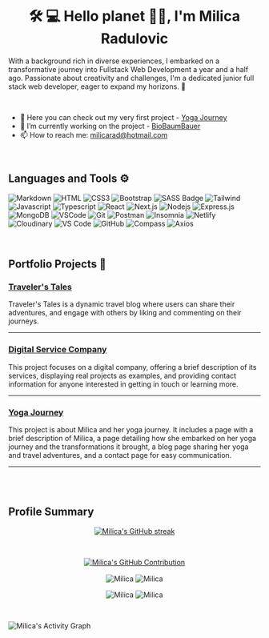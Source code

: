 
<h1 align="center">🛠️ 💻 Hello planet 🙋‍♀️, I'm Milica Radulovic</h1>

<p>With a background rich in diverse experiences, I embarked on a transformative journey into Fullstack Web Development a year and a half ago. 
Passionate about creativity and challenges, I'm a dedicated junior full stack web developer, eager to expand my horizons. 🚀</p>
<br>

- 🔭 Here you can check out my very first project - [Yoga Journey](https://milicarad.netlify.app/)
- 🌳 I’m currently working on the project - [BioBaumBauer](https://github.com/solawi-projects)
- 📫 How to reach me: milicarad@hotmail.com

<br>

## Languages and Tools ⚙️  
![Markdown](https://img.shields.io/badge/Markdown-000000?style=for-the-badge&logo=markdown&logoColor=white)
![HTML](https://img.shields.io/badge/HTML5-E34F26?style=for-the-badge&logo=html5&logoColor=white)
![CSS3](https://img.shields.io/badge/CSS3-1572B6?style=for-the-badge&logo=css3&logoColor=white)
![Bootstrap](https://img.shields.io/badge/Bootstrap-563D7C?style=for-the-badge&logo=bootstrap&logoColor=white)
![SASS Badge](https://img.shields.io/badge/Sass-CC6699?style=for-the-badge&logo=sass&logoColor=white)
![Tailwind](https://img.shields.io/badge/Tailwind_CSS-092749?style=for-the-badge&logo=tailwindcss&logoColor=06B6D4&labelColor=000000)
![Javascript](https://img.shields.io/badge/Javascript-F0DB4F?style=for-the-badge&labelColor=black&logo=javascript&logoColor=F0DB4F)
![Typescript](https://img.shields.io/badge/Typescript-007acc?style=for-the-badge&labelColor=black&logo=typescript&logoColor=007acc)
![React](https://img.shields.io/badge/-React-61DBFB?style=for-the-badge&labelColor=black&logo=react&logoColor=61DBFB)
![Next.js](https://img.shields.io/badge/next.js-000000?style=for-the-badge&logo=nextdotjs&logoColor=white)
![Nodejs](https://img.shields.io/badge/Nodejs-3C873A?style=for-the-badge&labelColor=black&logo=node.js&logoColor=3C873A)
![Express.js](https://img.shields.io/badge/Express.js-000000?style=for-the-badge&logo=express&logoColor=white)
![MongoDB](https://img.shields.io/badge/MongoDB-4EA94B?style=for-the-badge&logo=mongodb&logoColor=white)
![VSCode](https://img.shields.io/badge/Visual_Studio-0078d7?style=for-the-badge&logo=visual%20studio&logoColor=white)
![Git](https://img.shields.io/badge/Git-F05032?style=for-the-badge&logo=git&logoColor=white)
![Postman](https://img.shields.io/badge/Postman-FF6C37?style=for-the-badge&logo=postman&logoColor=white)
![Insomnia](https://img.shields.io/badge/Insomnia-black?style=for-the-badge&logo=insomnia&logoColor=5849BE)
![Netlify](https://img.shields.io/badge/Netlify-%23000000.svg?style=for-the-badge&logo=netlify&logoColor=#00C7B7)
![Cloudinary](https://img.shields.io/badge/Cloudinary-4285F4?style=for-the-badge&logo=cloudinary&logoColor=white)
![VS Code](https://img.shields.io/badge/Visual_Studio_Code-007ACC?style=for-the-badge&logo=visual-studio-code&logoColor=white)
![GitHub](https://img.shields.io/badge/GitHub-181717?style=for-the-badge&logo=github&logoColor=white)
![Compass](https://img.shields.io/badge/MongoDB_Compass-4DB33D?style=for-the-badge&logo=mongodb&logoColor=white)
![Axios](https://img.shields.io/badge/Axios-007ACC?style=for-the-badge&logo=axios&logoColor=white)

<br>

## Portfolio Projects 📂

### [Traveler's Tales](https://travel-blog-a62ef.web.app/)
Traveler's Tales is a dynamic travel blog where users can share their adventures, and engage with others by liking and commenting on their journeys.

---

### [Digital Service Company](https://ds-company.netlify.app/)
This project focuses on a digital company, offering a brief description of its services, displaying real projects as examples, and providing contact information for anyone interested in getting in touch or learning more.

---

### [Yoga Journey](https://milicarad.netlify.app/)
This project is about Milica and her yoga journey. It includes a page with a brief description of Milica, a page detailing how she embarked on her yoga journey and the transformations it brought, a blog page sharing her yoga and travel adventures, and a contact page for easy communication.

---

<br/>
<br/>

## Profile Summary

<p align="center">
  <a href="https://github.com/Milica-Radulovic">
    <img src="https://github-readme-streak-stats.herokuapp.com?user=Milica-Radulovic&theme=noctis-minimus&hide_border=true&border_radius=9.5&card_width=446" alt="Milica's GitHub streak"/>
  </a>
</p>

<br/>
<p align="center">
  <a href="https://github.com/Milica-Radulovic">
    <img src="http://github-profile-summary-cards.vercel.app/api/cards/profile-details?username=Milica-Radulovic&theme=noctis_minimus" alt="Milica's GitHub Contribution"/>
  </a>
</p>
<p align="center">
  <img align="center" src="http://github-profile-summary-cards.vercel.app/api/cards/repos-per-language?username=Milica-Radulovic&theme=noctis_minimus" alt="Milica" />
  <img align="center" src="http://github-profile-summary-cards.vercel.app/api/cards/most-commit-language?username=Milica-Radulovic&theme=noctis_minimus" alt="Milica" />
</p>
<p align="center">
  <img align="center" src="http://github-profile-summary-cards.vercel.app/api/cards/stats?username=Milica-Radulovic&theme=noctis_minimus" alt="Milica" />
  <img align="center" src="http://github-profile-summary-cards.vercel.app/api/cards/productive-time?username=Milica-Radulovic&theme=noctis_minimus&utcOffset=8" alt="Milica" />
</p>
<br/>

![Milica's Activity Graph](https://github-readme-activity-graph.vercel.app/graph?username=Milica-Radulovic&bg_color=1B2932&color=72B7C0&line=C5C8CE&point=D3B692&area_color=FFFFFF&title_color=D3B692&area=true)



